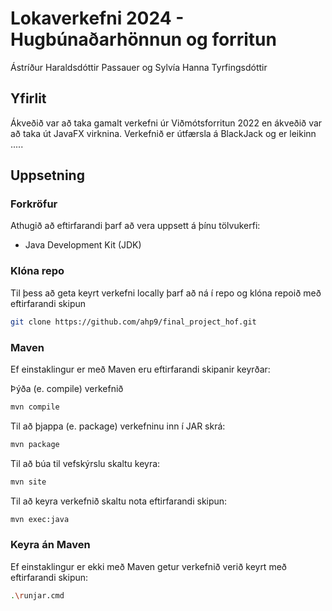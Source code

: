 # Lokaverkefni 2024 - Hugbúnaðarhönnun og forritun
Ástríður Haraldsdóttir Passauer og Sylvía Hanna Tyrfingsdóttir

## Yfirlit
Ákveðið var að taka gamalt verkefni úr Viðmótsforritun 2022 en ákveðið var að taka út JavaFX virknina.
Verkefnið er útfærsla á BlackJack og er leikinn .....

## Uppsetning

### Forkröfur
Athugið að eftirfarandi þarf að vera uppsett á þínu tölvukerfi:
- Java Development Kit (JDK)

### Klóna repo
Til þess að geta keyrt verkefni locally þarf að ná í repo og klóna repoið með eftirfarandi skipun
```sh
git clone https://github.com/ahp9/final_project_hof.git
```

### Maven
Ef einstaklingur er með Maven eru eftirfarandi skipanir keyrðar:

Þýða (e. compile) verkefnið
```sh
mvn compile
```
Til að þjappa (e. package) verkefninu inn í JAR skrá:
```sh
mvn package
```
Til að búa til vefskýrslu skaltu keyra:
```sh
mvn site
```
Til að keyra verkefnið skaltu nota eftirfarandi skipun:
```sh
mvn exec:java
```

### Keyra án Maven
Ef einstaklingur er ekki með Maven getur verkefnið verið keyrt með eftirfarandi skipun:
```sh
.\runjar.cmd
```